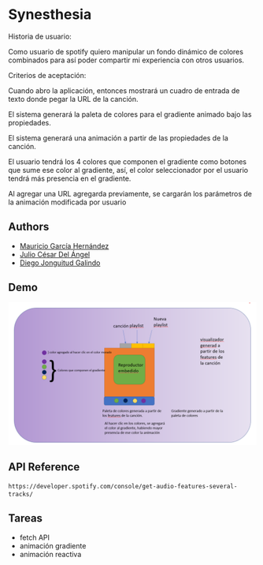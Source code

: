 
# Synesthesia

Historia de usuario:

Como usuario de spotify quiero manipular un fondo dinámico de colores combinados para así poder compartir mi experiencia con otros usuarios.

Criterios de aceptación:

Cuando abro la aplicación, entonces mostrará un cuadro de entrada de texto donde pegar la URL de la canción.

El sistema generará la paleta de colores para el gradiente animado bajo las propiedades.

El sistema generará una animación a partir de las propiedades de la canción.

El usuario tendrá los 4 colores que componen el gradiente como botones que sume ese color al gradiente, así, el color seleccionador por el usuario tendrá más presencia en el gradiente.

Al agregar una URL agregarda previamente, se cargarán los parámetros de la animación modificada por usuario

## Authors

- [Mauricio García Hernández](https://www.github.com/maugh108)
- [Julio César Del Ángel](https://github.com/JulioCesarDelAngel)
- [Diego Jonguitud Galindo](https://github.com/djonguitud)


## Demo

![demo](./assets/img/demo.png)


## API Reference



```http
https://developer.spotify.com/console/get-audio-features-several-tracks/
```


## Tareas

 - fetch API
 - animación gradiente
 - animación reactiva
 